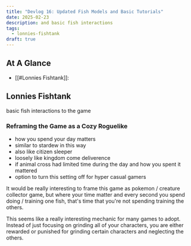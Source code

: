 ```yaml
---
title: "Devlog 16: Updated Fish Models and Basic Tutorials"
date: 2025-02-23
description: and basic fish interactions
tags:
  - lonnies-fishtank
draft: true
---
```

## At A Glance
- [[#Lonnies Fishtank]]:

## Lonnies Fishtank

basic fish interactions to the game


### Reframing the Game as a Cozy Roguelike
- how you spend your day matters
- similar to stardew in this way
- also like citizen sleeper
- loosely like kingdom come deliverence
- if animal cross had limited time during the day and how you spent it mattered
- option to turn this setting off for hyper casual gamers

It would be really interesting to frame this game as pokemon / creature collector game, but where your time matter and every second you spend doing / training one fish, that's time that you're not spending training the others.

This seems like a really interesting mechanic for many games to adopt. Instead of just focusing on grinding all of your characters, you are either rewarded or punished for grinding certain characters and neglecting the others.